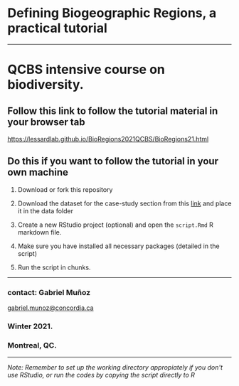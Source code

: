 # Defining Biogeographic Regions, a practical tutorial 
----
# QCBS intensive course on biodiversity. 



## Follow this link to follow the tutorial material in your browser tab 

https://lessardlab.github.io/BioRegions2021QCBS/BioRegions21.html


## Do this if you want to follow the tutorial in your own machine 

1. Download or fork this repository 

2. Download the dataset for the case-study section from this [link](https://liveconcordia-my.sharepoint.com/:x:/g/personal/gabriel_munoz_concordia_ca/EVgZRlt__T1MvhaAWhypFtoBT2BxEG5F_rSYeqCARSARCA?e=iClekP&CID=1d7c6b23-353c-8559-4fdc-fa70d8b42d6e) and place it in the data folder 

3. Create a new RStudio project (optional) and open the `script.Rmd` R markdown file. 

4. Make sure you have installed all necessary packages (detailed in the script)

5. Run the script in chunks. 


----

### contact: Gabriel Muñoz
gabriel.munoz@concordia.ca

### Winter 2021. 
### Montreal, QC. 

----


*Note: Remember to set up the working directory appropiately if you don't use RStudio, or run the codes by copying the script directly to R*
